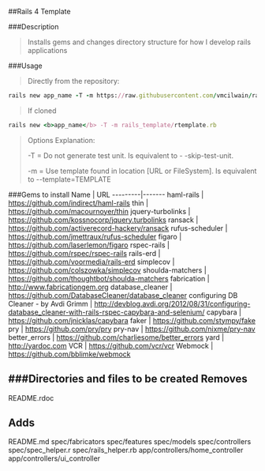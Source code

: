 ##Rails 4 Template

###Description
>Installs gems and changes directory structure for how I develop rails applications

###Usage
>Directly from the repository:
```ruby
rails new app_name -T -m https://raw.githubusercontent.com/vmcilwain/rails_template/<b>version</b>/rtemplate.rb
```
>If cloned
```ruby
rails new <b>app_name</b> -T -m rails_template/rtemplate.rb
```
>Options Explanation:
>
>-T = Do not generate test unit. Is equivalent to - -skip-test-unit.
>
>-m = Use template found in location [URL or FileSystem]. Is equivalent to --template=TEMPLATE


###Gems to install
Name | URL
---------|-------
haml-rails | https://github.com/indirect/haml-rails
thin | https://github.com/macournoyer/thin
jquery-turbolinks | https://github.com/kossnocorp/jquery.turbolinks
ransack | https://github.com/activerecord-hackery/ransack
rufus-scheduler | https://github.com/jmettraux/rufus-scheduler
figaro | https://github.com/laserlemon/figaro
rspec-rails | https://github.com/rspec/rspec-rails
rails-erd | https://github.com/voormedia/rails-erd
simplecov | https://github.com/colszowka/simplecov
shoulda-matchers | https://github.com/thoughtbot/shoulda-matchers
fabrication | http://www.fabricationgem.org
database_cleaner | https://github.com/DatabaseCleaner/database_cleaner
configuring DB Cleaner - by Avdi Grimm | http://devblog.avdi.org/2012/08/31/configuring-database_cleaner-with-rails-rspec-capybara-and-selenium/
capybara | https://github.com/jnicklas/capybara
faker | https://github.com/stympy/fake
pry | https://github.com/pry/pry
pry-nav | https://github.com/nixme/pry-nav
better_errors | https://github.com/charliesome/better_errors
yard | http://yardoc.com
VCR | https://github.com/vcr/vcr
Webmock | https://github.com/bblimke/webmock

###Directories and files to be created
Removes
-------------
README.rdoc

Adds
-------
README.md
spec/fabricators
spec/features
spec/models
spec/controllers
spec/spec_helper.r
spec/rails_helper.rb
app/controllers/home_controller
app/controllers/ui_controller
